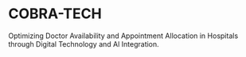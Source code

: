 # COBRA-TECH
Optimizing Doctor Availability and Appointment Allocation in Hospitals through Digital Technology and Al Integration.
